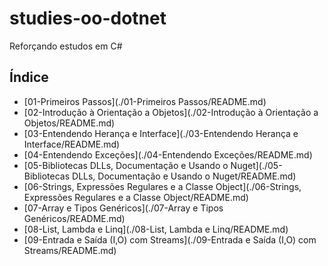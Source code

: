 # studies-oo-dotnet

Reforçando estudos em C#

## Índice

 - [01-Primeiros Passos](./01-Primeiros Passos/README.md)
 - [02-Introdução à Orientação a Objetos](./02-Introdução à Orientação a Objetos/README.md)
 - [03-Entendendo Herança e Interface](./03-Entendendo Herança e Interface/README.md)
 - [04-Entendendo Exceções](./04-Entendendo Exceções/README.md)
 - [05-Bibliotecas DLLs, Documentação e Usando o Nuget](./05-Bibliotecas DLLs, Documentação e Usando o Nuget/README.md)
 - [06-Strings, Expressões Regulares e a Classe Object](./06-Strings, Expressões Regulares e a Classe Object/README.md)
 - [07-Array e Tipos Genéricos](./07-Array e Tipos Genéricos/README.md)
 - [08-List, Lambda e Linq](./08-List, Lambda e Linq/README.md)
 - [09-Entrada e Saída (I,O) com Streams](./09-Entrada e Saída (I,O) com Streams/README.md)
